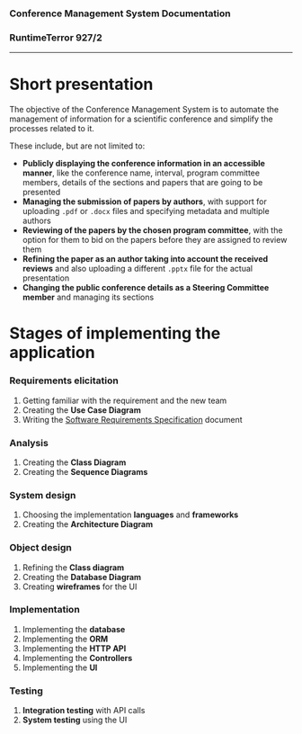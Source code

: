 ### Conference Management System Documentation
### RuntimeTerror 927/2

---

# Short presentation

The objective of the Conference Management System is to automate the management of information for a scientific conference and simplify the processes related to it.  

These include, but are not limited to:
- **Publicly displaying the conference information in an accessible manner**, like the conference name, interval, program committee members, details of the sections and papers that are going to be presented
- **Managing the submission of papers by authors**, with support for uploading `.pdf` or `.docx` files and specifying metadata and multiple authors
- **Reviewing of the papers by the chosen program committee**, with the option for them to bid on the papers before they are assigned to review them
- **Refining the paper as an author taking into account the received reviews** and also uploading a different `.pptx` file for the actual presentation
- **Changing the public conference details as a Steering Committee member** and managing its sections

# Stages of implementing the application

### Requirements elicitation
1. Getting familiar with the requirement and the new team
1. Creating the **Use Case Diagram**
1. Writing the [Software Requirements Specification](SRS.md) document
### Analysis
1. Creating the **Class Diagram**
1. Creating the **Sequence Diagrams**
### System design
1. Choosing the implementation **languages** and **frameworks**
1. Creating the **Architecture Diagram**
### Object design
1. Refining the **Class diagram**
1. Creating the **Database Diagram**
1. Creating **wireframes** for the UI
### Implementation
1. Implementing the **database**
1. Implementing the **ORM**
1. Implementing the **HTTP API**
1. Implementing the **Controllers**
1. Implementing the **UI**
### Testing
1. **Integration testing** with API calls
1. **System testing** using the UI